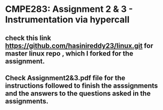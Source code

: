 # CMPE283: Assignment 2 & 3 - Instrumentation via hypercall
## check this link https://github.com/hasinireddy23/linux.git for master linux repo , which I forked for the assignment.
## Check Assignment2&3.pdf file for the instructions followed to finish the asssignments and the answers to the questions asked in the assignments.
